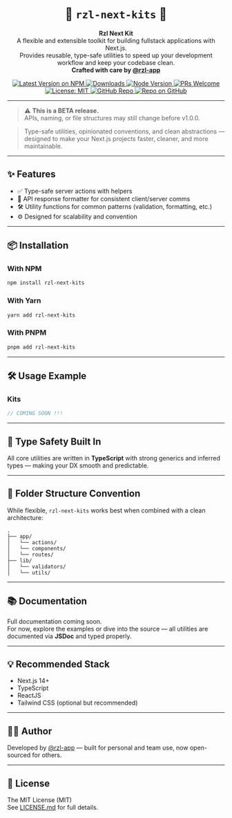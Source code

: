 <div align="center">
  <h1><strong>🧩 <code>rzl-next-kits</code> 🚀</strong></h1>
</div>

<p align="center">
  <strong>Rzl Next Kit</strong><br/>
  A flexible and extensible toolkit for building fullstack applications with Next.js.<br/>
  Provides reusable, type-safe utilities to speed up your development workflow and keep your codebase clean.<br/>
  <strong>Crafted with care by <a href="https://github.com/rzl-app">@rzl-app</a></strong>
</p>

<div align="center">
  <a href="https://npmjs.com/package/rzl-next-kits">
    <img src="https://img.shields.io/npm/v/rzl-next-kits?color=blue&style=flat-rounded" alt="Latest Version on NPM" />
  </a>
  <a href="https://npmjs.com/package/rzl-next-kits">
    <img src="https://img.shields.io/npm/dt/rzl-next-kits?style=flat-rounded" alt="Downloads" />
  </a>
  <a href="https://nodejs.org/en/">
    <img src="https://img.shields.io/badge/node-%3E%3D18.18.0-blue.svg?logo=node.js&style=flat-rounded" alt="Node Version" />
  </a>
  <a href="https://github.com/rzl-app/rzl-next-kits/blob/main/CONTRIBUTING.md">
    <img src="https://img.shields.io/badge/PRs-welcome-brightgreen.svg" alt="PRs Welcome" />
  </a>
  <a href="https://github.com/rzl-app/rzl-next-kits/blob/main/LICENSE.md">
    <img src="https://img.shields.io/badge/license-MIT-blue.svg" alt="License: MIT" />
  </a>
  <a href="https://github.com/rzl-app/rzl-next-kits">
    <img src="https://img.shields.io/badge/GitHub-rzl--app%2Frzl--next--kits-181717?logo=github" alt="GitHub Repo" />
  </a>
  <a href="https://github.com/rzl-app">
    <img src="https://img.shields.io/badge/Repo-on%20GitHub-181717?logo=github&style=flat-rounded" alt="Repo on GitHub" />
  </a>
</div>

---

> ⚠️ **This is a BETA release.**  
> APIs, naming, or file structures may still change before v1.0.0.

> Type-safe utilities, opinionated conventions, and clean abstractions — designed to make your Next.js projects faster, cleaner, and more maintainable.

---

## ✨ Features

- ✅ Type-safe server actions with helpers
- 🚀 API response formatter for consistent client/server comms
- 🛠️ Utility functions for common patterns (validation, formatting, etc.)
- ⚙️ Designed for scalability and convention

---

## 📦 Installation

### With NPM

```bash
npm install rzl-next-kits
```

### With Yarn

```bash
yarn add rzl-next-kits
```

### With PNPM

```bash
pnpm add rzl-next-kits
```

---

## 🛠️ Usage Example

### Kits

```ts
// COMING SOON !!!
```

---

## 🧪 Type Safety Built In

All core utilities are written in **TypeScript** with strong generics and inferred types — making your DX smooth and predictable.

---

## 🧱 Folder Structure Convention

While flexible, `rzl-next-kits` works best when combined with a clean architecture:

```
.
├── app/
│   └── actions/
│   └── components/
│   └── routes/
├── lib/
│   └── validators/
│   └── utils/
```

---

## 📚 Documentation

Full documentation coming soon.  
For now, explore the examples or dive into the source — all utilities are documented via **JSDoc** and typed properly.

---

## 💡 Recommended Stack

- Next.js 14+
- TypeScript
- ReactJS
- Tailwind CSS (optional but recommended)

---

## 🧑‍💻 Author

Developed by [@rzl-app](https://github.com/rzl-app) — built for personal and team use, now open-sourced for others.

---

## 🪪 License

The MIT License (MIT)  
See [LICENSE.md](https://github.com/rzl-app/rzl-next-kits/blob/main/LICENSE.md) for full details. 
